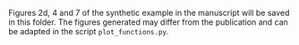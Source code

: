 Figures 2d, 4 and 7 of the synthetic example in the manuscript will be saved in this folder. The figures generated may differ from the publication and can be adapted in the script `plot_functions.py`.
